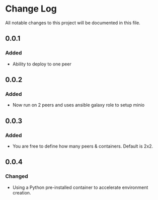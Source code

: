 # Change Log
All notable changes to this project will be documented in this file. 

## 0.0.1 
### Added
- Ability to deploy to one peer

## 0.0.2
### Added
- Now run on 2 peers and uses ansible galaxy role to setup minio

## 0.0.3
### Added
- You are free to define how many peers & containers. Default is 2x2.

## 0.0.4
### Changed
- Using a Python pre-installed container to accelerate environment creation.
